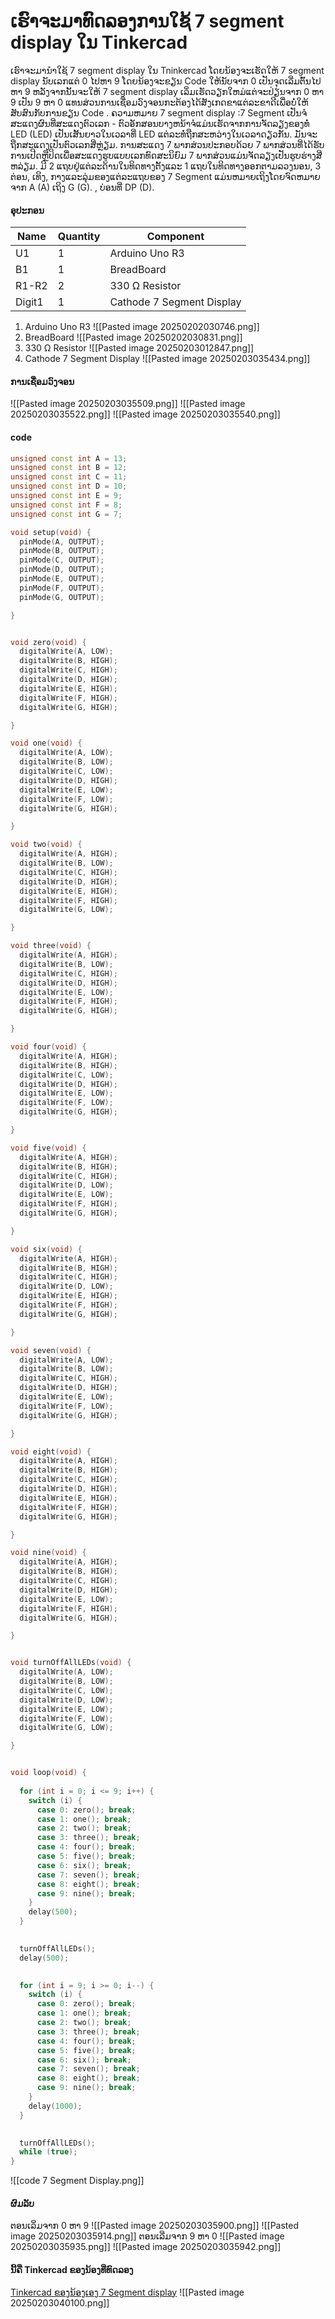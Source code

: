 # ເຮົາຈະມາທົດລອງການໃຊ້ 7 segment display ໃນ Tinkercad
ເຮົາຈະມານຳໃຊ້ 7 segment display ໃນ Tninkercad ໂດຍນ້ອງຈະເຮັດໃຫ້ 7 segment display ນັບເລກແຕ່ 0 ໄປຫາ 9 ໂດຍນ້ອງຈະຂຽນ Code ໃຫ້ນັບຈາກ 0 ເປັນຈຸດເລີ່ມຕົ້ນໄປຫາ 9 ຫລັງຈາກນັ້ນຈະໃຫ້ 7 segment display ເລິ່ມເຮັດວຽກໃຫມ່ແຕ່ຈະປ່ຽນຈາກ 0 ຫາ 9 ເປັນ 9 ຫາ 0 ແທນສ່ວນການເຊື່ອມວົງຈອນກະຕ້ອງໄດ້ສັງເກດຂາແຕ່ລະຂາດີເພື່ອບໍ່ໃຫ້ສັບສົນກັບການຂຽນ Code .
ຄວາມຫມາຍ 7 segment display :7 Segment ເປັນຈໍສະແດງຜົນທີ່ສະແດງຕົວເລກ - ຕົວອັກສອນບາງຫນ້າຈໍແມ່ນເຮັດຈາກການຈັດລຽງຂອງທໍ່ LED (LED) ເປັນເສັ້ນຍາວໃນເວລາທີ່ LED ແຕ່ລະທໍ່ຖືກສະຫວ່າງໃນເວລາດຽວກັນ. ມັນຈະຖືກສະແດງເປັນຕົວເລກສີ່ຫຼ່ຽມ.
 ການ​ສະ​ແດງ 7 ພາກ​ສ່ວນ​ປະ​ກອບ​ດ້ວຍ 7 ພາກ​ສ່ວນ​ທີ່​ໄດ້​ຮັບ​ການ​ເປີດ​ຫຼື​ປິດ​ເພື່ອ​ສະ​ແດງ​ຮູບ​ແບບ​ເລກ​ທົດ​ສະ​ນິ​ຍົມ 7 ພາກ​ສ່ວນ​ແມ່ນ​ຈັດ​ລຽງ​ເປັນ​ຮູບ​ຮ່າງ​ສີ່​ຫລ່ຽມ​. ມີ 2 ແຖບຢູ່ແຕ່ລະດ້ານໃນທິດທາງຕັ້ງແລະ 1 ແຖບໃນທິດທາງອອກຕາມລວງນອນ, 3 ຕ່ອນ, ເທິງ, ກາງແລະລຸ່ມຂອງແຕ່ລະແຖບຂອງ 7 Segment ແມ່ນຫມາຍເຖິງໂດຍຈົດຫມາຍຈາກ A (A) ເຖິງ G (G). , ບ່ອນທີ່ DP (D).
#### ອຸປະກອນ
| Name   | Quantity | Component                 |
| ------ | -------- | ------------------------- |
| U1     | 1        | Arduino Uno R3            |
| B1     | 1        | BreadBoard                |
| R1-R2  | 2        | 330 Ω Resistor            |
| Digit1 | 1        | Cathode 7 Segment Display |
1. Arduino Uno R3
![[Pasted image 20250202030746.png]]
2. BreadBoard
![[Pasted image 20250202030831.png]]
3. 330 Ω Resistor
![[Pasted image 20250203012847.png]]
4. Cathode 7 Segment Display
![[Pasted image 20250203035434.png]]
#### ການເຊື່ອມວົງຈອນ
![[Pasted image 20250203035509.png]]
![[Pasted image 20250203035522.png]]
![[Pasted image 20250203035540.png]]
#### code
```c++
unsigned const int A = 13;
unsigned const int B = 12;
unsigned const int C = 11;
unsigned const int D = 10;
unsigned const int E = 9;
unsigned const int F = 8;
unsigned const int G = 7;

void setup(void) {
  pinMode(A, OUTPUT);
  pinMode(B, OUTPUT);
  pinMode(C, OUTPUT);
  pinMode(D, OUTPUT);
  pinMode(E, OUTPUT);
  pinMode(F, OUTPUT);
  pinMode(G, OUTPUT);

}


void zero(void) {
  digitalWrite(A, LOW);
  digitalWrite(B, HIGH);
  digitalWrite(C, HIGH);
  digitalWrite(D, HIGH);
  digitalWrite(E, HIGH);
  digitalWrite(F, HIGH);
  digitalWrite(G, HIGH);

}

void one(void) {
  digitalWrite(A, LOW);
  digitalWrite(B, LOW);
  digitalWrite(C, LOW);
  digitalWrite(D, HIGH);
  digitalWrite(E, LOW);
  digitalWrite(F, LOW);
  digitalWrite(G, HIGH);

}

void two(void) {
  digitalWrite(A, HIGH);
  digitalWrite(B, LOW);
  digitalWrite(C, HIGH);
  digitalWrite(D, HIGH);
  digitalWrite(E, HIGH);
  digitalWrite(F, HIGH);
  digitalWrite(G, LOW);

}

void three(void) {
  digitalWrite(A, HIGH);
  digitalWrite(B, LOW);
  digitalWrite(C, HIGH);
  digitalWrite(D, HIGH);
  digitalWrite(E, LOW);
  digitalWrite(F, HIGH);
  digitalWrite(G, HIGH);

}

void four(void) {
  digitalWrite(A, HIGH);
  digitalWrite(B, HIGH);
  digitalWrite(C, LOW);
  digitalWrite(D, HIGH);
  digitalWrite(E, LOW);
  digitalWrite(F, LOW);
  digitalWrite(G, HIGH);

}

void five(void) {
  digitalWrite(A, HIGH);
  digitalWrite(B, HIGH);
  digitalWrite(C, HIGH);
  digitalWrite(D, LOW);
  digitalWrite(E, LOW);
  digitalWrite(F, HIGH);
  digitalWrite(G, HIGH);

}

void six(void) {
  digitalWrite(A, HIGH);
  digitalWrite(B, HIGH);
  digitalWrite(C, HIGH);
  digitalWrite(D, LOW);
  digitalWrite(E, HIGH);
  digitalWrite(F, HIGH);
  digitalWrite(G, HIGH);

}

void seven(void) {
  digitalWrite(A, LOW);
  digitalWrite(B, LOW);
  digitalWrite(C, HIGH);
  digitalWrite(D, HIGH);
  digitalWrite(E, LOW);
  digitalWrite(F, LOW);
  digitalWrite(G, HIGH);

}

void eight(void) {
  digitalWrite(A, HIGH);
  digitalWrite(B, HIGH);
  digitalWrite(C, HIGH);
  digitalWrite(D, HIGH);
  digitalWrite(E, HIGH);
  digitalWrite(F, HIGH);
  digitalWrite(G, HIGH);

}

void nine(void) {
  digitalWrite(A, HIGH);
  digitalWrite(B, HIGH);
  digitalWrite(C, HIGH);
  digitalWrite(D, HIGH);
  digitalWrite(E, LOW);
  digitalWrite(F, HIGH);
  digitalWrite(G, HIGH);

}


void turnOffAllLEDs(void) {
  digitalWrite(A, LOW);
  digitalWrite(B, LOW);
  digitalWrite(C, LOW);
  digitalWrite(D, LOW);
  digitalWrite(E, LOW);
  digitalWrite(F, LOW);
  digitalWrite(G, LOW);

}


void loop(void) {
 
  for (int i = 0; i <= 9; i++) {
    switch (i) {
      case 0: zero(); break;
      case 1: one(); break;
      case 2: two(); break;
      case 3: three(); break;
      case 4: four(); break;
      case 5: five(); break;
      case 6: six(); break;
      case 7: seven(); break;
      case 8: eight(); break;
      case 9: nine(); break;
    }
    delay(500); 
  }

  
  turnOffAllLEDs();
  delay(500);

 
  for (int i = 9; i >= 0; i--) {
    switch (i) {
      case 0: zero(); break;
      case 1: one(); break;
      case 2: two(); break;
      case 3: three(); break;
      case 4: four(); break;
      case 5: five(); break;
      case 6: six(); break;
      case 7: seven(); break;
      case 8: eight(); break;
      case 9: nine(); break;
    }
    delay(1000); 
  }

 
  turnOffAllLEDs();
  while (true); 
}
```
![[code 7 Segment Display.png]]
#### ຜົມລັບ
ຕອນເລິ່ມຈາກ 0 ຫາ 9
![[Pasted image 20250203035900.png]]
![[Pasted image 20250203035914.png]]
ຕອນເລີ່ມຈາກ 9 ຫາ 0
![[Pasted image 20250203035935.png]]
![[Pasted image 20250203035942.png]]
#### ນີ້ຄື Tinkercad ຂອງນ້ອງທີ່ທົດລອງ
[Tinkercad ຂອງນ້ອງເອງ 7 Segment display](https://www.tinkercad.com/things/heZ0OTKvVHI-super-rottis?sharecode=Cf3zC0Ajd6TU9WrDYbN_J8YScH4JAgZ9ju3eT3tyhJ8)
![[Pasted image 20250203040100.png]]
